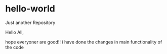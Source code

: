 # hello-world
Just another Repository

Hello All,

hope everyoner are good!!
i have done the changes in main functionality of the code
